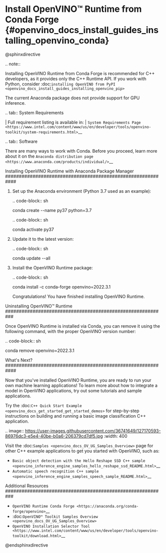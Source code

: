 # Install OpenVINO™ Runtime from Conda Forge {#openvino_docs_install_guides_installing_openvino_conda}

@sphinxdirective

.. note::

   Installing OpenVINO Runtime from Conda Forge is recommended for C++ developers, as it provides only the C++ Runtime API.
   If you work with Python, consider :doc:`installing OpenVINO from PyPI <openvino_docs_install_guides_installing_openvino_pip>`

   The current Anaconda package does not provide support for GPU inference.

.. tab:: System Requirements

   | Full requirement listing is available in:
   | `System Requirements Page <https://www.intel.com/content/www/us/en/developer/tools/openvino-toolkit/system-requirements.html>`__


.. tab:: Software

   There are many ways to work with Conda. Before you proceed, learn more about it on the
   `Anaconda distribution page <https://www.anaconda.com/products/individual/>`__


Installing OpenVINO Runtime with Anaconda Package Manager
############################################################

1. Set up the Anaconda environment (Python 3.7 used as an example):

   .. code-block:: sh

      conda create --name py37 python=3.7

   .. code-block:: sh

      conda activate py37

2. Update it to the latest version:

   .. code-block:: sh

      conda update --all

3. Install the OpenVINO Runtime package:

   .. code-block:: sh

      conda install -c conda-forge openvino=2022.3.1

   Congratulations! You have finished installing OpenVINO Runtime.


Uninstalling OpenVINO™ Runtime
###########################################################

Once OpenVINO Runtime is installed via Conda, you can remove it using the following command, 
with the proper OpenVINO version number:

.. code-block:: sh

   conda remove openvino=2022.3.1


What's Next?
############################################################

Now that you've installed OpenVINO Runtime, you are ready to run your own machine learning applications! 
To learn more about how to integrate a model in OpenVINO applications, try out some tutorials and sample applications.

Try the :doc:`C++ Quick Start Example <openvino_docs_get_started_get_started_demos>` for step-by-step instructions 
on building and running a basic image classification C++ application.

.. image:: https://user-images.githubusercontent.com/36741649/127170593-86976dc3-e5e4-40be-b0a6-206379cd7df5.jpg
   :width: 400

Visit the :doc:`Samples <openvino_docs_OV_UG_Samples_Overview>` page for other C++ example applications to get you started with OpenVINO, such as:

* `Basic object detection with the Hello Reshape SSD C++ sample <openvino_inference_engine_samples_hello_reshape_ssd_README.html>`__
* `Automatic speech recognition C++ sample <openvino_inference_engine_samples_speech_sample_README.html>`__


Additional Resources
###########################################################

* `OpenVINO Runtime Conda Forge <https://anaconda.org/conda-forge/openvino>`__
* :doc:`OpenVINO™ Toolkit Samples Overview <openvino_docs_OV_UG_Samples_Overview>`
* `OpenVINO Installation Selector Tool <https://www.intel.com/content/www/us/en/developer/tools/openvino-toolkit/download.html>`__


@endsphinxdirective

